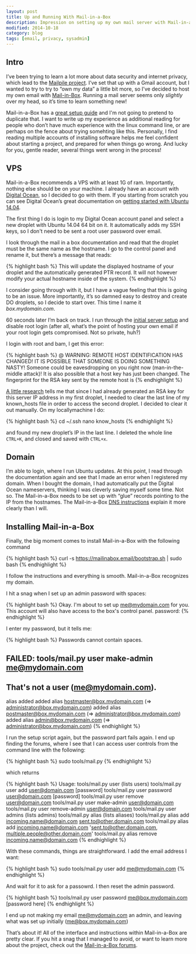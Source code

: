 ```yaml
---
layout: post
title: Up and Running With Mail-in-a-Box
description: Impression on setting up my own mail server with Mail-in-a-Box
modified: 2014-10-18
category: blog
tags: [email, privacy, sysadmin]
---
```


## Intro

I’ve been trying to learn a lot more about data security and internet privacy, which lead to the [Mailpile project](http://mailpile.is). I’ve set that up with a Gmail account, but I wanted to try to try to “own my data” a little bit more, so I’ve decided to host my own email with [Mail-in-Box](https://mailinabox.email). Running a mail server seems only <em>slightly</em> over my head, so it’s time to learn something new!

Mail-in-a-Box has a [great setup guide](https://mailinabox.email/guide.html) and I'm not going to pretend to duplicate that. I want to write up my experience as additional reading for people who don’t have much experience with the linux command line, or are perhaps on the fence about trying somehting like this. Personally, I find reading multiple accounts of installing software helps me feel confident about starting a project, and prepared for when things go wrong. And lucky for you, gentle reader, several things went wrong in the process! 

## VPS

Mail-in-a-Box recommends a VPS with at least 1G of ram. Importantly, nothing else should be on your machine. I already have an account with [Digital Ocean](http://digitalocean.com), so I decided to go with them. If you starting from scratch you can see Digital Ocean’s great documentation on [getting started with Ubuntu 14.04](https://www.digitalocean.com/community/tutorials/initial-server-setup-with-ubuntu-14-04).

The first thing I do is login to my Digital Ocean account panel and select a new droplet with Ubuntu 14.04 64 bit on it. It automatically adds my SSH keys, so I don't need to be sent a root user password over email.

I look through the mail in a box documentation and read that the droplet must be the same name as the hostname. I go to the control panel and rename it, but there’s a message that reads:

{% highlight bash %} 
This will update the displayed hostname of your droplet and the automatically generated PTR
record. It will not however modify your actual hostname inside of the system.
{% endhighlight %}

I consider going through with it, but I have a vague feeling that this is going to be an issue. More importantly, it’s so damned easy to destroy and create DO droplets, so I decide to start over. This time I name it <em>box.mydomain.com</em>.

60 seconds later I’m back on track. I run through the [initial server setup](https://www.digitalocean.com/community/tutorials/initial-server-setup-with-ubuntu-14-04) and disable root login (after all, what’s the point of hosting your own email if your root login gets compromised. Not so private, huh?)

I login with root and bam, I get this error: 

{% highlight bash %} 
 @ WARNING: REMOTE HOST IDENTIFICATION HAS CHANGED! 
 IT IS POSSIBLE THAT SOMEONE IS DOING SOMETHING NASTY! 
 Someone could be eavesdropping on you right now (man-in-the-middle attack)! 
 It is also possible that a host key has just been changed. The fingerprint
 for the RSA key sent by the remote host is
{% endhighlight %}


[A little research](https://www.digitalocean.com/community/questions/how-can-i-get-rid-of-warning-remote-host-identification-has-changed) tells me that since I had already generated an RSA key for this server IP address in my first droplet, I needed to clear the last line of my known_hosts file in order to access the second droplet. I decided to clear it out manually. On my locallymachine I do:

{% highlight bash %} 
cd ~/.ssh
nano know_hosts
{% endhighlight %}

and found my new droplet’s IP in the last line. I deleted the whole line <code>CTRL+K</code>, and closed and saved with <code>CTRL+x</code>.

## Domain

I’m able to login, where I run Ubuntu updates. At this point, I read through the documentation again and see that I made an error when I registered my domain. When I bought the domain, I had automatically put the Digital Ocean nameservers, thinking I was cleverly saving myself some time. Not so. The Mail-in-a-Box needs to be set up with “glue” records pointing to the IP from the hostnames. The Mail-in-a-Box [DNS instructions](https://mailinabox.email/guide.html#domain-name-configuration) explain it more clearly than I will.

## Installing Mail-in-a-Box

Finally, the big moment comes to install Mail-in-a-Box with the following command

{% highlight bash %} 
curl -s https://mailinabox.email/bootstrap.sh | sudo bash
{% endhighlight %}

I follow the instructions and everything is smooth. Mail-in-a-Box recognizes my domain. 

I hit a snag when I set up an admin password with spaces:

{% highlight bash %} 
Okay. I'm about to set up me@mydomain.com for you. This account will also
have access to the box's control panel.
password:
{% endhighlight %}

I enter my password, but it tells me:

{% highlight bash %} 
Passwords cannot contain spaces.

FAILED: tools/mail.py user make-admin me@mydomain.com
-----------------------------------------
That's not a user (me@mydomain.com).
-----------------------------------------
alias added
added alias hostmaster@box.mydomain.com (=> administrator@box.mydomain.com)
added alias postmaster@box.mydomain.com (=> administrator@box.mydomain.com)
added alias admin@box.mydomain.com (=> administrator@box.mydomain.com)
{% endhighlight %}

I run the setup script again, but the password part fails again. I end up finding the forums, where I see that I can access user controls from the command line with the following:

{% highlight bash %} 
sudo tools/mail.py
{% endhighlight %}

which returns

{% highlight bash %} 
Usage:
  tools/mail.py user  (lists users)
  tools/mail.py user add user@domain.com [password]
  tools/mail.py user password user@domain.com [password]
  tools/mail.py user remove user@domain.com
  tools/mail.py user make-admin user@domain.com
  tools/mail.py user remove-admin user@domain.com
  tools/mail.py user admins (lists admins)
  tools/mail.py alias  (lists aliases)
  tools/mail.py alias add incoming.name@domain.com sent.to@other.domain.com
  tools/mail.py alias add incoming.name@domain.com 'sent.to@other.domain.com, multiple.people@other.domain.com'
  tools/mail.py alias remove incoming.name@domain.com
{% endhighlight %}

With these commands, things are straightforward. I add the email address I want:

{% highlight bash %} 
sudo tools/mail.py user add me@mydomain.com
{% endhighlight %}

And wait for it to ask for a passowrd. I then reset the admin password. 

{% highlight bash %} 
tools/mail.py user password me@box.mydomain.com [password here]
{% endhighlight %}

I end up not making my email me@mydomain.com an admin, and leaving what was set up initially (me@box.mydomain.com) 

That’s about it! All of the interface and instructions within Mail-in-a-Box are pretty clear. If you hit a snag that I managed to avoid, or want to learn more about the project, check out the [Mail-in-a-Box forums](https://discourse.mailinabox.email/).
